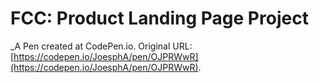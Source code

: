 # FCC: Product Landing Page Project
 _A Pen created at CodePen.io. Original URL: [https://codepen.io/JoesphA/pen/OJPRWwR](https://codepen.io/JoesphA/pen/OJPRWwR).

 